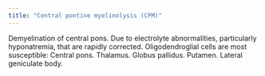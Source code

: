 ```yaml
---
title: "Central pontine myelinolysis (CPM)"
---
```

Demyelination of central pons. Due to electrolyte abnormalities, particularly hyponatremia, that are rapidly corrected. Oligodendroglial cells are most susceptible: Central pons. Thalamus. Globus pallidus. Putamen. Lateral geniculate body.

